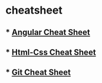 # cheatsheet

## * [Angular Cheat Sheet](Angular.md)

## * [Html-Css Cheat Sheet](Html-Css.md)

## * [Git Cheat Sheet](Git.md)